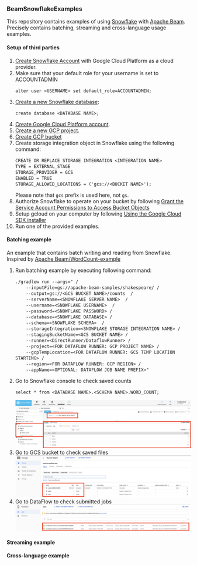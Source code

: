 ### BeamSnowflakeExamples

This repository contains examples of using [Snowflake](https://www.snowflake.com/) with [Apache Beam](https://github.com/apache/beam).
Precisely contains batching, streaming and cross-language usage examples.  

#### Setup of third parties
1. [Create Snowflake Account](https://trial.snowflake.com/?utm_cta=website-homepage-hero-free-trial&_ga=2.199198959.1328097007.1590138521-373661872.1583847959) 
with Google Cloud Platform as a cloud provider.
2. Make sure that your default role for your username is set to ACCOUNTADMIN
    ```
    alter user <USERNAME> set default_role=ACCOUNTADMIN; 
    ```
3. [Create a new Snowflake database](https://docs.snowflake.com/en/sql-reference/sql/create-database.html):
    ```
    create database <DATABASE NAME>;
    ```
4. [Create Google Cloud Platform account](https://cloud.google.com/free).
5. [Create a new GCP project](https://cloud.google.com/resource-manager/docs/creating-managing-projects).
6. [Create GCP bucket](https://cloud.google.com/storage/docs/creating-buckets)
7. Create storage integration object in Snowflake using the following command:
    ```
    CREATE OR REPLACE STORAGE INTEGRATION <INTEGRATION NAME>
    TYPE = EXTERNAL_STAGE
    STORAGE_PROVIDER = GCS
    ENABLED = TRUE
    STORAGE_ALLOWED_LOCATIONS = ('gcs://<BUCKET NAME>');
    ```
   Please note that `gcs` prefix is used here, not `gs`.
8. Authorize Snowflake to operate on your bucket by following [Grant the Service Account Permissions to Access Bucket Objects](https://docs.snowflake.com/en/user-guide/data-load-gcs-config.html#step-3-grant-the-service-account-permissions-to-access-bucket-objects)
9. Setup gcloud on your computer by following [Using the Google Cloud SDK installer](https://cloud.google.com/sdk/docs/downloads-interactive)
10. Run one of the provided examples.

#### Batching example
An example that contains batch writing and reading from Snowflake. Inspired by [Apache Beam/WordCount-example](https://github.com/apache/beam/blob/master/examples/java/src/main/java/org/apache/beam/examples/WordCount.java)

1. Run batching example by executing following command:
    ```
    ./gradlew run --args=" /
        --inputFile=gs://apache-beam-samples/shakespeare/ /
        --output=gs://<GCS BUCKET NAME>/counts  /
        --serverName=<SNOWFLAKE SERVER NAME>  /
        --username=<SNOWFLAKE USERNAME>  /
        --password=<SNOWFLAKE PASSWORD> /
        --database=<SNOWFLAKE DATABASE> /
        --schema=<SNOWFLAKE SCHEMA>  /
        --storageIntegration=<SNOWFLAKE STORAGE INTEGRATION NAME> /
        --stagingBucketName=<GCS BUCKET NAME> /
        --runner=<DirectRunner/DataflowRunner> /
        --project=<FOR DATAFLOW RUNNER: GCP PROJECT NAME> /
        --gcpTempLocation=<FOR DATAFLOW RUNNER: GCS TEMP LOCATION STARTING> /
        --region=<FOR DATAFLOW RUNNER: GCP REGION> /
        --appName=<OPTIONAL: DATAFLOW JOB NAME PREFIX>"
    ```
2. Go to Snowflake console to check saved counts
    ```
    select * from <DATABASE NAME>.<SCHEMA NAME>.WORD_COUNT;
    ```
    ![Batching snowflake result](./images/batching_snowflake_result.png) 
3. Go to GCS bucket to check saved files
    ![Batching gcs result](./images/batching_gcs_result.png) 
4. Go to DataFlow to check submitted jobs
    ![Batching DataFlow result](./images/batching_dataflow_result.png) 
    
    
#### Streaming example

#### Cross-language example
